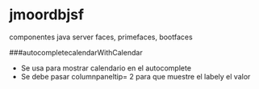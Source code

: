 # jmoordbjsf
componentes java server faces, primefaces, bootfaces 

###autocompletecalendarWithCalendar
* Se usa para mostrar calendario en el autocomplete
* Se debe pasar columnpaneltip= 2 para que muestre el labely el valor